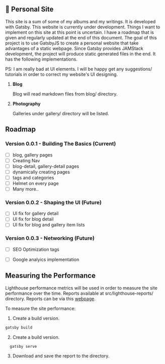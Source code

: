 ## 🚀 Personal Site

This site is a sum of some of my albums and my writings. It is developed with Gatsby. This website is currently under development. Things I want to implement on this site at this point is uncertain. I have a roadmap that is given and regularly updated at the end of this document. The goal of this project is to use GatsbyJS to create a personal website that take advantages of a static webpage. Since Gatsby provides JAMStack development, the project will produce static generated files in the end. It has the following implementations.

PS: I am really bad at UI elements. I will be happy get any suggestions/ tutorials in order to correct my website's UI designing. 

1. **Blog**

    Blog will read markdown files from blog/ directory.

2. **Photography**

    Galleries under gallery/ directory will be listed.

## Roadmap

### Version 0.0.1 - Building The Basics (Current)

- [ ] blog, gallery pages
- [ ] Creating Nav
- [ ] blog-detail, gallery-detail pages
- [ ] dynamically creating pages
- [ ] tags and categories 
- [ ] Helmet on every page
- [ ] Many more..

### Version 0.0.2 - Shaping the UI (Future)

- [ ] UI fix for gallery detail
- [ ] UI fix for blog detail
- [ ] UI fix for blog and gallery item lists

### Version 0.0.3 - Networking (Future)

- [ ] SEO Optimization tags 
- [ ] Google analyics implementation


## Measuring the Performance
Lighthouse performance metrics will be used in order to measure the site performance over the time. Reports available at src/lighthouse-reports/ directory. Reports can be via this [webpage](https://googlechrome.github.io/lighthouse/viewer/).

To measure the site performance:

 1. Create a build version.

  ```sh
  gatsby build
  ```

 2. Create a build version.

```sh
  gatsby serve
  ```

 3. Download and save the report to the directory.